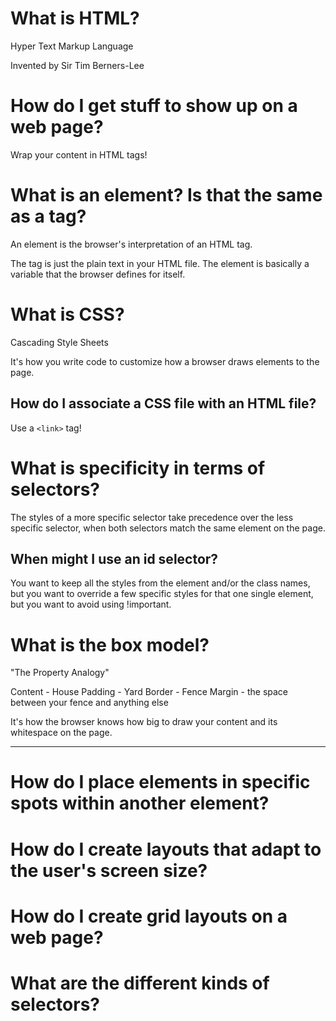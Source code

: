 # What is HTML?

Hyper Text Markup Language

Invented by Sir Tim Berners-Lee

# How do I get stuff to show up on a web page?

Wrap your content in HTML tags!

# What is an element? Is that the same as a tag?

An element is the browser's interpretation of an HTML tag.

The tag is just the plain text in your HTML file.
The element is basically a variable that the browser defines for itself.

# What is CSS?

Cascading
Style
Sheets

It's how you write code to customize how a browser draws elements to the page.

## How do I associate a CSS file with an HTML file?

Use a `<link>` tag!

# What is specificity in terms of selectors?

The styles of a more specific selector take precedence over the less specific selector, when both selectors match the same element on the page.

## When might I use an id selector?

You want to keep all the styles from the element and/or the class names, but you want to override a few specific styles for that one single element, but you want to avoid using !important.

# What is the box model?

"The Property Analogy"

Content - House
Padding - Yard
Border  - Fence
Margin  - the space between your fence and anything else


It's how the browser knows how big to draw your content and its whitespace on the page.



-----

# How do I place elements in specific spots within another element?

# How do I create layouts that adapt to the user's screen size?

# How do I create grid layouts on a web page?

# What are the different kinds of selectors?
